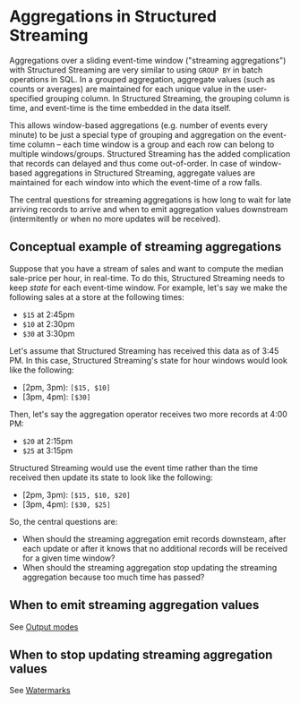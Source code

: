 # Aggregations in Structured Streaming

Aggregations over a sliding event-time window ("streaming aggregations") with Structured Streaming are very similar to using `GROUP BY` in batch operations in SQL. In a grouped aggregation, aggregate values (such as counts or averages) are maintained for each unique value in the user-specified grouping column. In Structured Streaming, the grouping column is time, and event-time is the time embedded in the data itself. 

This allows window-based aggregations (e.g. number of events every minute) to be just a special type of grouping and aggregation on the event-time column – each time window is a group and each row can belong to multiple windows/groups. Structured Streaming has the added complication that records can delayed and thus come out-of-order. In case of window-based aggregations in Structured Streaming, aggregate values are maintained for each window into which the event-time of a row falls.

The central questions for streaming aggregations is how long to wait for late arriving records to arrive and when to emit aggregation values downstream (intermitently or when no more updates will be received). 

## Conceptual example of streaming aggregations

Suppose that you have a stream of sales and want to compute the median sale-price per hour, in real-time. To do this, Structured Streaming needs to keep _state_ for each event-time window. For example, let's say we make the following sales at a store at the following times:

- `$15` at 2:45pm
- `$10` at 2:30pm
- `$30` at 3:30pm

Let's assume that Structured Streaming has received this data as of 3:45 PM. In this case, Structured Streaming's state for hour windows would look like the following:

- [2pm, 3pm): `[$15, $10]`
- [3pm, 4pm): `[$30]`

Then, let's say the aggregation operator receives two more records at 4:00 PM:

- `$20` at 2:15pm
- `$25` at 3:15pm

Structured Streaming would use the event time rather than the time received then update its state to look like the following:

- [2pm, 3pm): `[$15, $10, $20]`
- [3pm, 4pm): `[$30, $25]`

So, the central questions are:
- When should the streaming aggregation emit records downsteam, after each update or after it knows that no additional records will be received for a given time window?
- When should the streaming aggregation stop updating the streaming aggregation because too much time has passed?

## When to emit streaming aggregation values

See [Output modes](../stream_options/output_mode.md)

## When to stop updating streaming aggregation values

See [Watermarks]()

